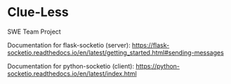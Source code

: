 # Clue-Less
SWE Team Project

Documentation for flask-socketio (server):
https://flask-socketio.readthedocs.io/en/latest/getting_started.html#sending-messages

Documentation for python-socketio (client):
https://python-socketio.readthedocs.io/en/latest/index.html
